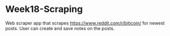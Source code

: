 # Week18-Scraping
Web scraper app that scrapes https://www.reddit.com/r/biticoin/ for newest posts. User can create and save notes on the posts.

